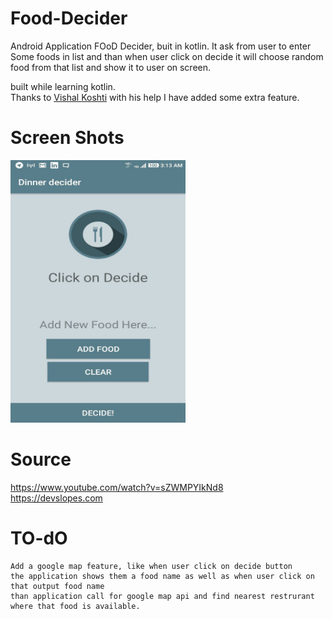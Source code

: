 # Food-Decider
Android Application FOoD Decider, buit in kotlin.
It ask from user to enter Some foods in list and than when user click on decide it will choose random food from that list and show it to user on screen.

built while learning kotlin.</br>
Thanks to [Vishal Koshti](https://github.com/vkoshti) with his help I have added some extra feature.

# Screen Shots </br>
<IMG src="ss.jpeg" height="420px" width="280px" alt="screenshot"/>

# Source
https://www.youtube.com/watch?v=sZWMPYIkNd8 </br>
https://devslopes.com



# TO-dO
```
Add a google map feature, like when user click on decide button
the application shows them a food name as well as when user click on that output food name
than application call for google map api and find nearest restrurant where that food is available.
```
